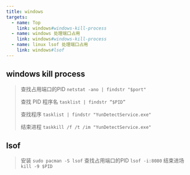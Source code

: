 ```yaml
---
title: windows
targets:
  - name: Top
    link: windows#windows-kill-process
  - name: windows 处理端口占用
    link: windows#windows-kill-process
  - name: linux lsof 处理端口占用
    link: windows#lsof
---
```


## windows kill process

> 查找占用端口的PID `netstat -ano | findstr "$port"`
>
> 查找 PID 程序名 `tasklist | findstr “$PID”`
>
> 查找程序 `tasklist | findstr "YunDetectService.exe"`
>
> 结束进程 `taskkill /f /t /im "YunDetectService.exe"`

## lsof

> 安装 `sudo pacman -S lsof`
> 查找占用端口的PID `lsof -i:8080`
> 结束进场 `kill -9 $PID`
